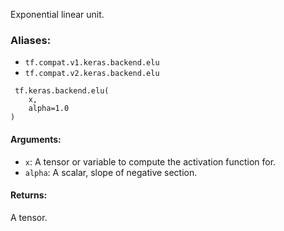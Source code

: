 
Exponential linear unit.
### Aliases:
- `tf.compat.v1.keras.backend.elu`
- `tf.compat.v2.keras.backend.elu`

```
 tf.keras.backend.elu(
    x,
    alpha=1.0
)
```
#### Arguments:
- `x`: A tensor or variable to compute the activation function for.
- `alpha`: A scalar, slope of negative section.
#### Returns:

A tensor.

